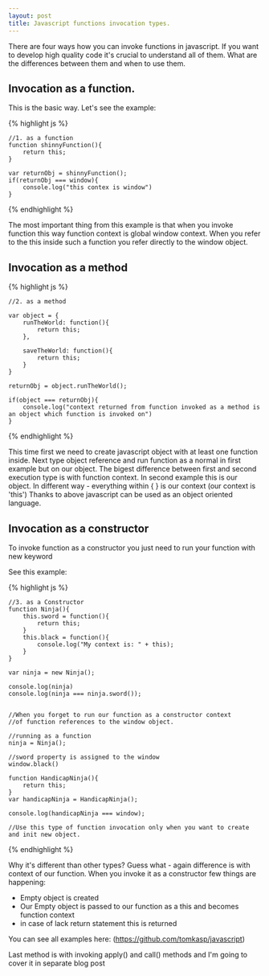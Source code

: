 ```yaml
---
layout: post
title: Javascript functions invocation types.
---
```


There are four ways how you can invoke functions in javascript. If you want to develop high quality code it's crucial to
understand all of them. What are the differences between them and when to use them.

## Invocation as a function.

This is the basic way. Let's see the example:

{% highlight js %}

    //1. as a function
    function shinnyFunction(){
        return this;
    }

    var returnObj = shinnyFunction();
    if(returnObj === window){
        console.log("this contex is window")
    }

{% endhighlight %}


The most important thing from this example is that when you invoke function this way function context is global window
context. When you refer to the this inside such a function you refer directly to the window object.

## Invocation as a method

{% highlight js %}

    //2. as a method

    var object = {
        runTheWorld: function(){
            return this;
        },

        saveTheWorld: function(){
            return this;
        }
    }

    returnObj = object.runTheWorld();

    if(object === returnObj){
        console.log("context returned from function invoked as a method is an object which function is invoked on")
    }

{% endhighlight %}


This time first we need to create javascript object with at least one function inside. Next type object reference and run
function as a normal in first example but on our object. The bigest difference between first and second execution type is
with function context. In second example this is our object. In different way - everything within { } is our context
(our context is 'this')
Thanks to above javascript can be used as an object oriented language.

## Invocation as a constructor

To invoke function as a constructor you just need to run your function with new keyword

See this example:

{% highlight js %}

    //3. as a Constructor
    function Ninja(){
        this.sword = function(){
            return this;
        }
        this.black = function(){
            console.log("My context is: " + this);
        }
    }

    var ninja = new Ninja();

    console.log(ninja)
    console.log(ninja === ninja.sword());


    //When you forget to run our function as a constructor context
    //of function references to the window object.

    //running as a function
    ninja = Ninja();

    //sword property is assigned to the window
    window.black()

    function HandicapNinja(){
        return this;
    }
    var handicapNinja = HandicapNinja();

    console.log(handicapNinja === window);

    //Use this type of function invocation only when you want to create and init new object.

{% endhighlight %}

Why it's different than other types? Guess what - again difference is with context of our function. When you
invoke it as a constructor few things are happening:
- Empty object is created
- Our Empty object is passed to our function as a this and becomes function context
- in case of lack return statement this is returned

You can see all examples here: (https://github.com/tomkasp/javascript)


Last method is with invoking apply() and call() methods and I'm going to cover it in separate blog post

